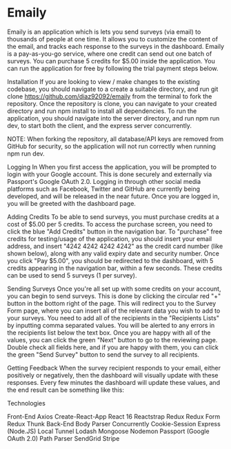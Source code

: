 # Emaily

Emaily is an application which is lets you send surveys (via email) to thousands of people at one time. It allows you to customize the content of the email, and tracks each response to the surveys in the dashboard. Emaily is a pay-as-you-go service, where one credit can send out one batch of surveys. You can purchase 5 credits for $5.00 inside the application. You can run the application for free by following the trial payment steps below.

Installation
If you are looking to view / make changes to the existing codebase, you should navigate to a create a suitable directory, and run git clone https://github.com/diaz92092/emaily from the terminal to fork the repository. Once the repository is clone, you can navigate to your created directory and run npm install to install all dependencies. To run the application, you should navigate into the server directory, and run npm run dev, to start both the client, and the express server concurrently.

NOTE: When forking the repository, all database/API keys are removed from GitHub for security, so the application will not run correctly when running npm run dev.


Logging In
When you first access the application, you will be prompted to login with your Google account. This is done securely and externally via Passport's Google OAuth 2.0. Logging in through other social media platforms such as Facebook, Twitter and GitHub are currently being developed, and will be released in the near future. Once you are logged in, you will be greeted with the dashboard page.

Adding Credits
To be able to send surveys, you must purchase credits at a cost of $5.00 per 5 credits. To access the purchase screen, you need to click the blue "Add Credits" button in the navigation bar. To "purchase" free credits for testing/usage of the application, you should insert your email address, and insert "4242 4242 4242 4242" as the credit card number (like shown below), along with any valid expiry date and security number. Once you click "Pay $5.00", you should be redirected to the dashboard, with 5 credits appearing in the navigation bar, within a few seconds. These credits can be used to send 5 surveys (1 per survey).


Sending Surveys
Once you're all set up with some credits on your account, you can begin to send surveys. This is done by clicking the circular red "+" button in the bottom right of the page. This will redirect you to the Survey Form page, where you can insert all of the relevant data you wish to add to your surveys. You need to add all of the recipients in the "Recipients Lists" by inputting comma separated values. You will be alerted to any errors in the recipients list below the text box. Once you are happy with all of the values, you can click the green "Next" button to go to the reviewing page. Double check all fields here, and if you are happy with them, you can click the green "Send Survey" button to send the survey to all recipients.

Getting Feedback
When the survey recipient responds to your email, either positively or negatively, then the dashboard will visually update with these responses. Every few minutes the dashboard will update these values, and the end result can be something like this:


Technologies

Front-End
Axios
Create-React-App
React 16
Reactstrap
Redux
Redux Form
Redux Thunk
Back-End
Body Parser
Concurrently
Cookie-Session
Express (Node.JS)
Local Tunnel
Lodash
Mongoose
Nodemon
Passport (Google OAuth 2.0)
Path Parser
SendGrid
Stripe
